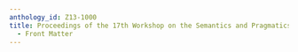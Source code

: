 ```yaml
---
anthology_id: Z13-1000
title: Proceedings of the 17th Workshop on the Semantics and Pragmatics of Dialogue
  - Front Matter
---
```

